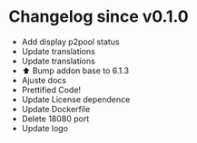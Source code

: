 # Changelog since v0.1.0
- Add display p2pool status 
- Update translations 
- Update translations 
- ⬆️  Bump addon base to 6.1.3 
- Ajuste docs 
- Prettified Code! 
- Update License dependence 
- Update Dockerfile 
- Delete 18080 port 
- Update logo 
